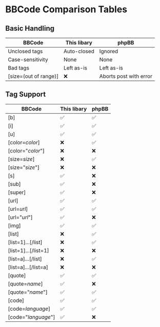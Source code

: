 # BBCode Comparison Tables

## Basic Handling

BBCode                | This libary        | phpBB
----------------------|--------------------|-----------
Unclosed tags         | Auto-closed        | Ignored
Case-sensitivity      | None               | None
Bad tags              | Left as-is         | Left as-is
[size=(out of range)] | :x:                | Aborts post with error

## Tag Support

BBCode               | This libary        | phpBB
---------------------|--------------------|-----------
[b]                  | :white_check_mark: | :white_check_mark:
[i]                  | :white_check_mark: | :white_check_mark:
[u]                  | :white_check_mark: | :white_check_mark:
[color=*color*]      | :x:                | :white_check_mark:
[color="*color*"]    | :x:                | :x:
[size=*size*]        | :x:                | :white_check_mark:
[size="*size*"]      | :x:                | :x:
[s]                  | :white_check_mark: | :x:
[sub]                | :white_check_mark: | :x:
[super]              | :white_check_mark: | :x:
[url]                | :white_check_mark: | :white_check_mark:
[url=*url*]          | :white_check_mark: | :white_check_mark:
[url="*url*"]        | :white_check_mark: | :x:
[img]                | :white_check_mark: | :white_check_mark:
[list]               | :x:                | :white_check_mark:
[list=1]...[/list]   | :x:                | :white_check_mark:
[list=1]...[/list=1] | :x:                | :x:
[list=a]...[/list]   | :x:                | :white_check_mark:
[list=a]...[/list=a] | :x:                | :x:
[quote]              | :white_check_mark: | :white_check_mark:
[quote=*name*]       | :white_check_mark: | :x:
[quote="*name*"]     | :white_check_mark: | :white_check_mark:
[code]               | :white_check_mark: | :white_check_mark:
[code=*language*]    | :white_check_mark: | :white_check_mark:
[code="*language*"]  | :white_check_mark: | :x:
